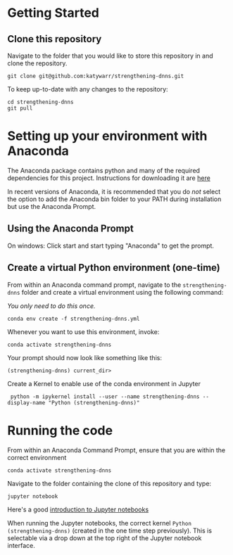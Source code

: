 # Getting Started

## Clone this repository

Navigate to the folder that you would like to store this repository in and clone the repository.

```
git clone git@github.com:katywarr/strengthening-dnns.git
```
To keep up-to-date with any changes to the repository:

```
cd strengthening-dnns
git pull
```

# Setting up your environment with Anaconda

The Anaconda package contains python and many of the required dependencies for this project.
Instructions for downloading it are [here](https://docs.anaconda.com/anaconda/install/)

In recent versions of Anaconda, it is recommended that you do *not* select the option to add 
the Anaconda bin folder to your PATH during installation but use the Anaconda Prompt.

## Using the Anaconda Prompt 

On windows: Click start and start typing "Anaconda" to get the prompt.


## Create a virtual Python environment (one-time)

From within an Anaconda command prompt, navigate to the `strengthening-dnns` folder and
create a virtual environment using the following command: 

*You only need to do this once.*

```
conda env create -f strengthening-dnns.yml 
```

Whenever you want to use this environment, invoke:

```
conda activate strengthening-dnns
```

Your prompt should now look like something like this:

```
(strengthening-dnns) current_dir>
```

Create a Kernel to enable use of the conda environment in Jupyter 

```
 python -m ipykernel install --user --name strengthening-dnns --display-name "Python (strengthening-dnns)"
```

# Running the code


From within an Anaconda Command Prompt, ensure that you are within the correct environment 

```
conda activate strengthening-dnns
```

Navigate to the folder containing the clone of this repository and type:

```
jupyter notebook
```

Here's a good [introduction to Jupyter notebooks](https://jupyter-notebook-beginner-guide.readthedocs.io)

When running the Jupyter notebooks, the correct kernel ```Python (strengthening-dnns)``` (created in the one time step previously). This is selectable via a drop down at the top right of the Jupyter notebook interface.

